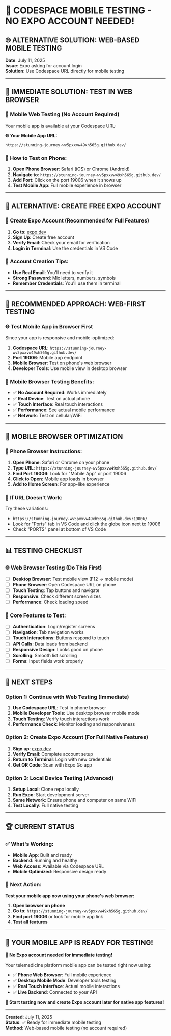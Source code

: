 # 📱 CODESPACE MOBILE TESTING - NO EXPO ACCOUNT NEEDED!

## 🌐 **ALTERNATIVE SOLUTION: WEB-BASED MOBILE TESTING**

**Date**: July 11, 2025  
**Issue**: Expo asking for account login  
**Solution**: Use Codespace URL directly for mobile testing  

---

## 🎯 **IMMEDIATE SOLUTION: TEST IN WEB BROWSER**

### **📱 Mobile Web Testing** (No Account Required)
Your mobile app is available at your Codespace URL:

**🌐 Your Mobile App URL:**
```
https://stunning-journey-wv5pxxvw49xh565g.github.dev/
```

### **📱 How to Test on Phone:**
1. **Open Phone Browser**: Safari (iOS) or Chrome (Android)
2. **Navigate to**: `https://stunning-journey-wv5pxxvw49xh565g.github.dev/`
3. **Add Port**: Click on the port 19006 when it shows up
4. **Test Mobile App**: Full mobile experience in browser

---

## 🔧 **ALTERNATIVE: CREATE FREE EXPO ACCOUNT**

### **📝 Create Expo Account** (Recommended for Full Features)
1. **Go to**: [expo.dev](https://expo.dev)
2. **Sign Up**: Create free account
3. **Verify Email**: Check your email for verification
4. **Login in Terminal**: Use the credentials in VS Code

### **📧 Account Creation Tips:**
- **Use Real Email**: You'll need to verify it
- **Strong Password**: Mix letters, numbers, symbols
- **Remember Credentials**: You'll use them in terminal

---

## 🚀 **RECOMMENDED APPROACH: WEB-FIRST TESTING**

### **🌐 Test Mobile App in Browser First**
Since your app is responsive and mobile-optimized:

1. **Codespace URL**: `https://stunning-journey-wv5pxxvw49xh565g.github.dev/`
2. **Port 19006**: Mobile app endpoint
3. **Mobile Browser**: Test on phone's web browser
4. **Developer Tools**: Use mobile view in desktop browser

### **📱 Mobile Browser Testing Benefits:**
- ✅ **No Account Required**: Works immediately
- ✅ **Real Device**: Test on actual phone
- ✅ **Touch Interface**: Real touch interactions
- ✅ **Performance**: See actual mobile performance
- ✅ **Network**: Test on cellular/WiFi

---

## 🎨 **MOBILE BROWSER OPTIMIZATION**

### **📱 Phone Browser Instructions:**
1. **Open Phone**: Safari or Chrome on your phone
2. **Type URL**: `https://stunning-journey-wv5pxxvw49xh565g.github.dev/`
3. **Find Port 19006**: Look for "Mobile App" or port 19006
4. **Click to Open**: Mobile app loads in browser
5. **Add to Home Screen**: For app-like experience

### **🔧 If URL Doesn't Work:**
Try these variations:
- `https://stunning-journey-wv5pxxvw49xh565g.github.dev:19006/`
- Look for "Ports" tab in VS Code and click the globe icon next to 19006
- Check "PORTS" panel at bottom of VS Code

---

## 📊 **TESTING CHECKLIST**

### **🌐 Web Browser Testing** (Do This First)
- [ ] **Desktop Browser**: Test mobile view (F12 → mobile mode)
- [ ] **Phone Browser**: Open Codespace URL on phone
- [ ] **Touch Testing**: Tap buttons and navigate
- [ ] **Responsive**: Check different screen sizes
- [ ] **Performance**: Check loading speed

### **📱 Core Features to Test:**
- [ ] **Authentication**: Login/register screens
- [ ] **Navigation**: Tab navigation works
- [ ] **Touch Interactions**: Buttons respond to touch
- [ ] **API Calls**: Data loads from backend
- [ ] **Responsive Design**: Looks good on phone
- [ ] **Scrolling**: Smooth list scrolling
- [ ] **Forms**: Input fields work properly

---

## 🎯 **NEXT STEPS**

### **Option 1: Continue with Web Testing** (Immediate)
1. **Use Codespace URL**: Test in phone browser
2. **Mobile Developer Tools**: Use desktop browser mobile mode
3. **Touch Testing**: Verify touch interactions work
4. **Performance Check**: Monitor loading and responsiveness

### **Option 2: Create Expo Account** (For Full Native Features)
1. **Sign up**: [expo.dev](https://expo.dev)
2. **Verify Email**: Complete account setup
3. **Return to Terminal**: Login with new credentials
4. **Get QR Code**: Scan with Expo Go app

### **Option 3: Local Device Testing** (Advanced)
1. **Setup Local**: Clone repo locally
2. **Run Expo**: Start development server
3. **Same Network**: Ensure phone and computer on same WiFi
4. **Test Locally**: Full native testing

---

## 🏆 **CURRENT STATUS**

### **✅ What's Working:**
- **Mobile App**: Built and ready
- **Backend**: Running and healthy
- **Web Access**: Available via Codespace URL
- **Mobile Optimized**: Responsive design ready

### **🎯 Next Action:**
**Test your mobile app now using your phone's web browser:**
1. **Open browser on phone**
2. **Go to**: `https://stunning-journey-wv5pxxvw49xh565g.github.dev/`
3. **Find port 19006** or look for mobile app link
4. **Test all features**

---

## 📱 **YOUR MOBILE APP IS READY FOR TESTING!**

**🎉 No Expo account needed for immediate testing!**

Your telemedicine platform mobile app can be tested right now using:
- ✅ **Phone Web Browser**: Full mobile experience
- ✅ **Desktop Mobile Mode**: Developer tools testing
- ✅ **Real Touch Interface**: Actual mobile interactions
- ✅ **Live Backend**: Connected to your API

**🚀 Start testing now and create Expo account later for native app features!**

---

**Created**: July 11, 2025  
**Status**: ✅ Ready for immediate mobile testing  
**Method**: Web-based mobile testing (no account required)
